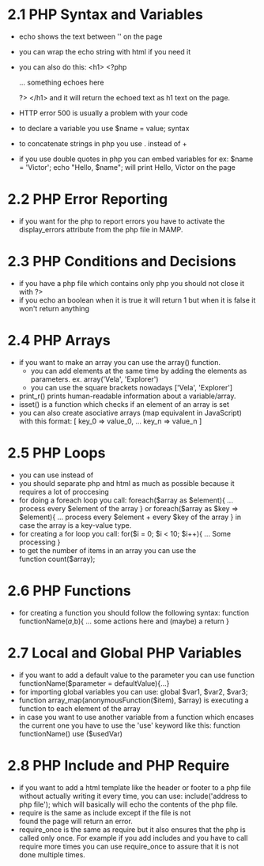 # 2.1 PHP Syntax and Variables

- echo shows the text between '' on the page
- you can wrap the echo string with html if you need it
- you can also do this:
  &lt;h1>
  &lt;?php

  ... something echoes here

  ?>
  &lt;/h1>
  and it will return the echoed text as h1 text on the page.

- HTTP error 500 is usually a problem with your code
- to declare a variable you use \$name = value; syntax
- to concatenate strings in php you use . instead of +
- if you use double quotes in php you can embed variables
  for ex:
  $name = 'Victor';
    echo "Hello, $name";
  will print Hello, Victor on the page

# 2.2 PHP Error Reporting

- if you want for the php to report errors you have to
  activate the display_errors attribute from the php file
  in MAMP.

# 2.3 PHP Conditions and Decisions

- if you have a php file which contains only php you should
  not close it with ?>
- if you echo an boolean when it is true it will return 1 but
  when it is false it won't return anything

# 2.4 PHP Arrays

- if you want to make an array you can use the array()
  function.
  - you can add elements at the same time by adding the
    elements as parameters. ex. array('Vela', 'Explorer')
  - you can use the square brackets nowadays
    ['Vela', 'Explorer']
- print_r() prints human-readable information about a
  variable/array.
- isset() is a function which checks if an element of an array
  is set
- you can also create asociative arrays (map equivalent in
  JavaScript) with this format:
  [
  key_0 => value_0,
  ...
  key_n => value_n
  ]

# 2.5 PHP Loops

- you can use <?= $title> instead of <?php echo $title;?>
- you should separate php and html as much as possible
  because it requires a lot of proccesing
- for doing a foreach loop you call:
  foreach($array as $element){
  ... process every $element of the array
  }
  or 
  foreach($array as $key => $element){
  ... process every $element + every $key of the array
  }
  in case the array is a key-value type.
- for creating a for loop you call:
  for($i = 0; $i < 10; \$i++){
  ... Some processing
  }
- to get the number of items in an array you can use the  
   function count(\$array);

# 2.6 PHP Functions

- for creating a function you should follow the following
  syntax:
  function functionName($a,$b){
  ... some actions here and (maybe) a return
  }

# 2.7 Local and Global PHP Variables

- if you want to add a default value to the parameter you can
  use function functionName(\$parameter = defaultValue){...}
- for importing global variables you can use:
  global $var1, $var2, \$var3;
- function array_map(anonymousFunction($item), $array) is
  executing a function to each element of the array
- in case you want to use another variable from a function
  which encases the current one you have to use the 'use'
  keyword like this: function functionName() use (\$usedVar)

# 2.8 PHP Include and PHP Require

- if you want to add a html template like the header or
  footer to a php file without actually writing it every
  time, you can use: include('address to php file'); which
  will basically will echo the contents of the php file.
- require is the same as include except if the file is not  
  found the page will return an error.
- require_once is the same as require but it also ensures
  that the php is called only once. For example if you add
  includes and you have to call require more times you can
  use require_once to assure that it is not done multiple
  times.
